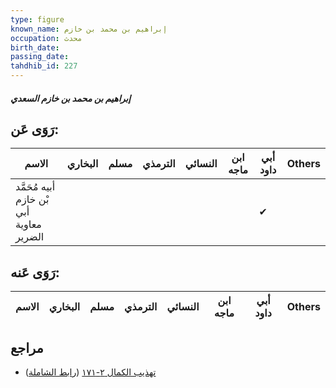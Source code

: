 ```yaml
---
type: figure
known_name: إبراهيم بن محمد بن خازم
occupation: محدث
birth_date:
passing_date:
tahdhib_id: 227
---
```

##### إبراهيم بن محمد بن خازم السعدي

## رَوَى عَن:
| الاسم                                    | البخاري | مسلم | الترمذي | النسائي | ابن ماجه | أبي داود | Others |
| ---------------------------------------- | ------- | ---- | ------- | ------- | -------- | -------- | ------ |
| أبيه مُحَمَّد بْن خازم أبي معاوية الضرير |         |      |         |         |          | ✔        |        |
## رَوَى عَنه:
| الاسم | البخاري | مسلم | الترمذي | النسائي | ابن ماجه | أبي داود | Others |
| ----- | ------- | ---- | ------- | ------- | -------- | -------- | ------ |
## مراجع
- [تهذيب الكمال ٢-١٧١](obsidian://open?vault=Tahdhib-al-Kamal&file=Figures/٢٢٧-إبراهيم%20بن%20محمد%20بن%20خازم%20السعدي) ([رابط الشاملة](https://shamela.ws/book/3722/652))